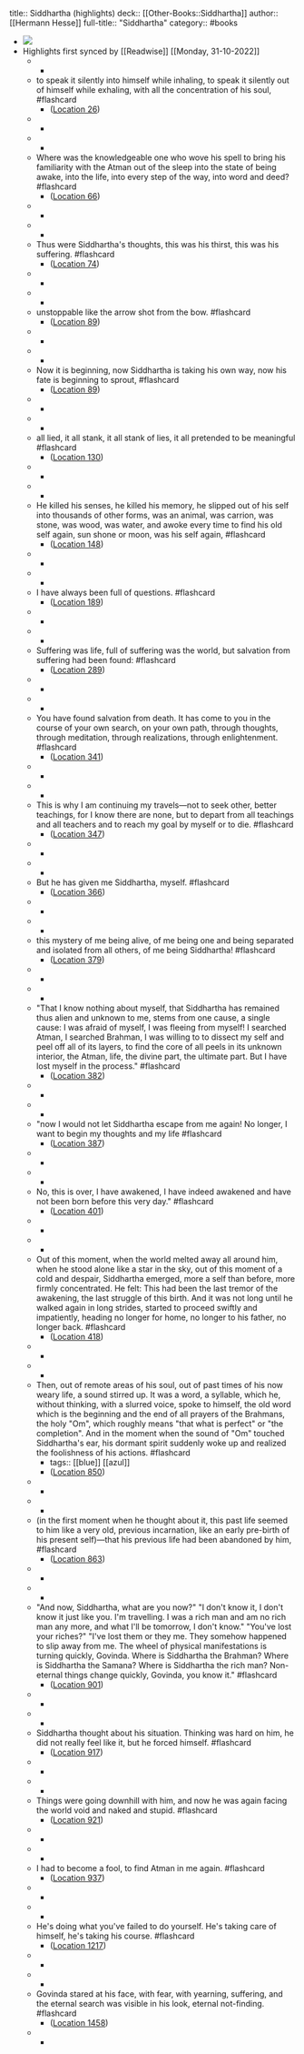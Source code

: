 title:: Siddhartha (highlights)
deck:: [[Other-Books::Siddhartha]]
author:: [[Hermann Hesse]]
full-title:: "Siddhartha"
category:: #books

- ![](https://images-na.ssl-images-amazon.com/images/I/51o1jtmRgvL._SL200_.jpg)
- Highlights first synced by [[Readwise]] [[Monday, 31-10-2022]]
	- -
	- to speak it silently into himself while inhaling, to speak it silently out of himself while exhaling, with all the concentration of his soul, #flashcard
		- ([Location 26](https://readwise.io/to_kindle?action=open&asin=B06XDRX1LM&location=26))
	- -
	- -
	- Where was the knowledgeable one who wove his spell to bring his familiarity with the Atman out of the sleep into the state of being awake, into the life, into every step of the way, into word and deed? #flashcard
		- ([Location 66](https://readwise.io/to_kindle?action=open&asin=B06XDRX1LM&location=66))
	- -
	- -
	- Thus were Siddhartha's thoughts, this was his thirst, this was his suffering. #flashcard
		- ([Location 74](https://readwise.io/to_kindle?action=open&asin=B06XDRX1LM&location=74))
	- -
	- -
	- unstoppable like the arrow shot from the bow. #flashcard
		- ([Location 89](https://readwise.io/to_kindle?action=open&asin=B06XDRX1LM&location=89))
	- -
	- -
	- Now it is beginning, now Siddhartha is taking his own way, now his fate is beginning to sprout, #flashcard
		- ([Location 89](https://readwise.io/to_kindle?action=open&asin=B06XDRX1LM&location=89))
	- -
	- -
	- all lied, it all stank, it all stank of lies, it all pretended to be meaningful #flashcard
		- ([Location 130](https://readwise.io/to_kindle?action=open&asin=B06XDRX1LM&location=130))
	- -
	- -
	- He killed his senses, he killed his memory, he slipped out of his self into thousands of other forms, was an animal, was carrion, was stone, was wood, was water, and awoke every time to find his old self again, sun shone or moon, was his self again, #flashcard
		- ([Location 148](https://readwise.io/to_kindle?action=open&asin=B06XDRX1LM&location=148))
	- -
	- -
	- I have always been full of questions. #flashcard
		- ([Location 189](https://readwise.io/to_kindle?action=open&asin=B06XDRX1LM&location=189))
	- -
	- -
	- Suffering was life, full of suffering was the world, but salvation from suffering had been found: #flashcard
		- ([Location 289](https://readwise.io/to_kindle?action=open&asin=B06XDRX1LM&location=289))
	- -
	- -
	- You have found salvation from death. It has come to you in the course of your own search, on your own path, through thoughts, through meditation, through realizations, through enlightenment. #flashcard
		- ([Location 341](https://readwise.io/to_kindle?action=open&asin=B06XDRX1LM&location=341))
	- -
	- -
	- This is why I am continuing my travels—not to seek other, better teachings, for I know there are none, but to depart from all teachings and all teachers and to reach my goal by myself or to die. #flashcard
		- ([Location 347](https://readwise.io/to_kindle?action=open&asin=B06XDRX1LM&location=347))
	- -
	- -
	- But he has given me Siddhartha, myself. #flashcard
		- ([Location 366](https://readwise.io/to_kindle?action=open&asin=B06XDRX1LM&location=366))
	- -
	- -
	- this mystery of me being alive, of me being one and being separated and isolated from all others, of me being Siddhartha! #flashcard
		- ([Location 379](https://readwise.io/to_kindle?action=open&asin=B06XDRX1LM&location=379))
	- -
	- -
	- "That I know nothing about myself, that Siddhartha has remained thus alien and unknown to me, stems from one cause, a single cause: I was afraid of myself, I was fleeing from myself! I searched Atman, I searched Brahman, I was willing to to dissect my self and peel off all of its layers, to find the core of all peels in its unknown interior, the Atman, life, the divine part, the ultimate part. But I have lost myself in the process." #flashcard
		- ([Location 382](https://readwise.io/to_kindle?action=open&asin=B06XDRX1LM&location=382))
	- -
	- -
	- "now I would not let Siddhartha escape from me again! No longer, I want to begin my thoughts and my life #flashcard
		- ([Location 387](https://readwise.io/to_kindle?action=open&asin=B06XDRX1LM&location=387))
	- -
	- -
	- No, this is over, I have awakened, I have indeed awakened and have not been born before this very day." #flashcard
		- ([Location 401](https://readwise.io/to_kindle?action=open&asin=B06XDRX1LM&location=401))
	- -
	- -
	- Out of this moment, when the world melted away all around him, when he stood alone like a star in the sky, out of this moment of a cold and despair, Siddhartha emerged, more a self than before, more firmly concentrated. He felt: This had been the last tremor of the awakening, the last struggle of this birth. And it was not long until he walked again in long strides, started to proceed swiftly and impatiently, heading no longer for home, no longer to his father, no longer back. #flashcard
		- ([Location 418](https://readwise.io/to_kindle?action=open&asin=B06XDRX1LM&location=418))
	- -
	- -
	- Then, out of remote areas of his soul, out of past times of his now weary life, a sound stirred up. It was a word, a syllable, which he, without thinking, with a slurred voice, spoke to himself, the old word which is the beginning and the end of all prayers of the Brahmans, the holy "Om", which roughly means "that what is perfect" or "the completion". And in the moment when the sound of "Om" touched Siddhartha's ear, his dormant spirit suddenly woke up and realized the foolishness of his actions. #flashcard
		- tags:: [[blue]] [[azul]]
		- ([Location 850](https://readwise.io/to_kindle?action=open&asin=B06XDRX1LM&location=850))
	- -
	- -
	- (in the first moment when he thought about it, this past life seemed to him like a very old, previous incarnation, like an early pre-birth of his present self)—that his previous life had been abandoned by him, #flashcard
		- ([Location 863](https://readwise.io/to_kindle?action=open&asin=B06XDRX1LM&location=863))
	- -
	- -
	- "And now, Siddhartha, what are you now?" "I don't know it, I don't know it just like you. I'm travelling. I was a rich man and am no rich man any more, and what I'll be tomorrow, I don't know." "You've lost your riches?" "I've lost them or they me. They somehow happened to slip away from me. The wheel of physical manifestations is turning quickly, Govinda. Where is Siddhartha the Brahman? Where is Siddhartha the Samana? Where is Siddhartha the rich man? Non-eternal things change quickly, Govinda, you know it." #flashcard
		- ([Location 901](https://readwise.io/to_kindle?action=open&asin=B06XDRX1LM&location=901))
	- -
	- -
	- Siddhartha thought about his situation. Thinking was hard on him, he did not really feel like it, but he forced himself. #flashcard
		- ([Location 917](https://readwise.io/to_kindle?action=open&asin=B06XDRX1LM&location=917))
	- -
	- -
	- Things were going downhill with him, and now he was again facing the world void and naked and stupid. #flashcard
		- ([Location 921](https://readwise.io/to_kindle?action=open&asin=B06XDRX1LM&location=921))
	- -
	- -
	- I had to become a fool, to find Atman in me again. #flashcard
		- ([Location 937](https://readwise.io/to_kindle?action=open&asin=B06XDRX1LM&location=937))
	- -
	- -
	- He's doing what you've failed to do yourself. He's taking care of himself, he's taking his course. #flashcard
		- ([Location 1217](https://readwise.io/to_kindle?action=open&asin=B06XDRX1LM&location=1217))
	- -
	- -
	- Govinda stared at his face, with fear, with yearning, suffering, and the eternal search was visible in his look, eternal not-finding. #flashcard
		- ([Location 1458](https://readwise.io/to_kindle?action=open&asin=B06XDRX1LM&location=1458))
	- -